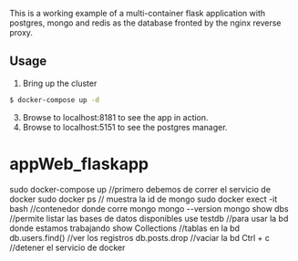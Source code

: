 This is a working example of a multi-container flask application with postgres, mongo and redis as the database fronted by the nginx reverse proxy.

## Usage

1. Bring up the cluster
```bash
$ docker-compose up -d
```

3. Browse to localhost:8181 to see the app in action.
2. Browse to localhost:5151 to see the postgres manager.

# appWeb_flaskapp
sudo docker-compose up //primero debemos de correr el servicio de docker
sudo docker ps // muestra la id de mongo
sudo docker exect -it <id> bash //contenedor donde corre mongo
mongo --version
mongo
show dbs //permite listar las bases de datos disponibles
use testdb //para usar la bd donde estamos trabajando
show Collections //tablas en la bd
db.users.find() //ver los registros
db.posts.drop //vaciar la bd
Ctrl + c //detener el servicio de docker
